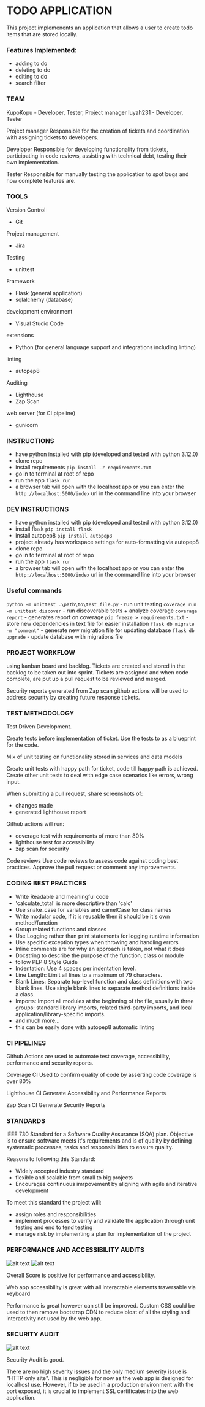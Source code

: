 # TODO APPLICATION
This project implemenents an application that allows a user to create todo items that are stored locally.

### Features Implemented:
- adding to do
- deleting to do
- editing to do
- search filter

### TEAM
KupoKopu - Developer, Tester, Project manager
luyah231 - Developer, Tester

Project manager
Responsible for the creation of tickets and coordination with assigning tickets to developers.

Developer
Responsible for developing functionality from tickets, participating in code reviews, assisting with technical debt, testing their own implementation.

Tester
Responsible for manually testing the application to spot bugs and how complete features are.

### TOOLS
Version Control
- Git

Project management
- Jira

Testing
- unittest

Framework
- Flask (general application)
- sqlalchemy (database)

development environment
- Visual Studio Code

extensions
- Python (for general language support and integrations including linting)

linting
- autopep8

Auditing
- Lighthouse
- Zap Scan

web server (for CI pipeline)
- gunicorn

### INSTRUCTIONS
- have python installed with pip (developed and tested with python 3.12.0)
- clone repo
- install requirements `pip install -r requirements.txt`
- go in to terminal at root of repo
- run the app `flask run`
- a browser tab will open with the localhost app or you can enter the `http://localhost:5000/index` url in the command line into your browser

### DEV INSTRUCTIONS
- have python installed with pip (developed and tested with python 3.12.0)
- install flask `pip install flask`
- install autopep8 `pip install autopep8`
 - project already has workspace settings for auto-formatting via autopep8
- clone repo
- go in to terminal at root of repo
- run the app `flask run`
- a browser tab will open with the localhost app or you can enter the `http://localhost:5000/index` url in the command line into your browser

### Useful commands
`python -m unittest .\path\to\test_file.py` - run unit testing
`coverage run -m unittest discover` - run discoverable tests + analyze coverage
`coverage report` - generates report on coverage
`pip freeze > requirements.txt` - store new dependencies in text file for easier installation
`flask db migrate -m "comment"` - generate new migration file for updating database
`flask db upgrade` - update database with migrations file

### PROJECT WORKFLOW
using kanban board and backlog. Tickets are created and stored in the backlog to be taken out into sprint.
Tickets are assigned and when code complete, are put up a pull request to be reviewed and merged.

Security reports generated from Zap scan github actions will be used to address security by creating future response tickets.

### TEST METHODOLOGY
Test Driven Development.

Create tests before implementation of ticket. Use the tests to as a blueprint for the code.

Mix of unit testing on functionality stored in services and data models

Create unit tests with happy path for ticket, code till happy path is achieved.
Create other unit tests to deal with edge case scenarios like errors, wrong input.


When submitting a pull request, share screenshots of:
- changes made
- generated lighthouse report

Github actions will run:
- coverage test with requirements of more than 80%
- lighthouse test for accessibility
- zap scan for security

Code reviews
Use code reviews to assess code against coding best practices. Approve the pull request or comment any improvements.

### CODING BEST PRACTICES
- Write Readable and meaningful code
 - 'calculate_total' is more descriptive than 'calc'
- Use snake_case for variables and camelCase for class names
- Write modular code, if it is reusable then it should be it's own method/function
- Group related functions and classes
- Use Logging rather than print statements for logging runtime information
- Use specific exception types when throwing and handling errors
- Inline comments are for why an approach is taken, not what it does
- Docstring to describe the purpose of the function, class or module
- follow PEP 8 Style Guide
 - Indentation: Use 4 spaces per indentation level.
 - Line Length: Limit all lines to a maximum of 79 characters.
 - Blank Lines: Separate top-level function and class definitions with two blank lines. Use single blank lines to separate method definitions inside a class.
 - Imports: Import all modules at the beginning of the file, usually in three groups: standard library imports, related third-party imports, and local application/library-specific imports.
 - and much more...
 - this can be easily done with autopep8 automatic linting

### CI PIPELINES
Github Actions are used to automate test coverage, accessibility, performance and security reports.

Coverage CI
Used to confirm quality of code by asserting code coverage is over 80%

Lighthouse CI
Generate Accessibility and Performance Reports

Zap Scan CI
Generate Security Reports

### STANDARDS
IEEE 730
Standard for a Software Quality Assurance (SQA) plan.
Objective is to ensure software meets it's requirements and is of quality by defining systematic processes, tasks and responsibilities to ensure quality.

Reasons to following this Standard:
- Widely accepted industry standard
- flexible and scalable from small to big projects
- Encourages continuous imrpovement by aligning with agile and iterative development

To meet this standard the project will:
- assign roles and responsibilities
- implement processes to verify and validate the application through unit testing and end to tend testing
- manage risk by implementing a plan for implementation of the project

### PERFORMANCE AND ACCESSIBILITY AUDITS
![alt text](resources/accessibility-and-performance-audit.png)
![alt text](resources/performance-details.png)

Overall Score is positive for performance and accessibility.

Web app accessibility is great with all interactable elements traversable via keyboard

Performance is great however can still be improved. Custom CSS could be used to then remove bootstrap CDN to reduce bloat of all the styling and interactivity not used by the web app.

### SECURITY AUDIT
![alt text](resources/security-audit.png)

Security Audit is good.

There are no high severity issues and the only medium severity issue is "HTTP only site". This is negligible for now as the web app is designed for localhost use. However, if to be used in a production environment with the port exposed, it is crucial to implement SSL certificates into the web application.
